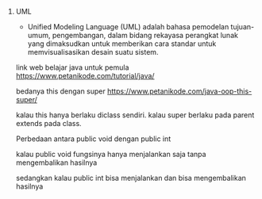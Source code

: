 1. UML
    - Unified Modeling Language (UML) adalah bahasa pemodelan tujuan-umum, pengembangan, dalam bidang rekayasa perangkat lunak yang dimaksudkan untuk memberikan cara standar untuk memvisualisasikan desain suatu sistem. 


    link web belajar java untuk pemula
    https://www.petanikode.com/tutorial/java/


    bedanya this dengan super
    https://www.petanikode.com/java-oop-this-super/

    kalau this hanya berlaku diclass sendiri.
    kalau super berlaku pada parent extends pada class.
    
    Perbedaan antara public void dengan public int
    
    kalau public void fungsinya hanya menjalankan saja tanpa mengembalikan hasilnya
    
    sedangkan kalau public int bisa menjalankan dan bisa mengembalikan hasilnya